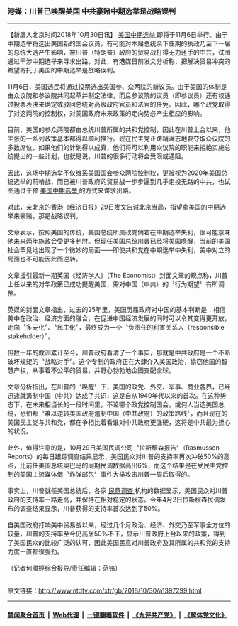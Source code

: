 ### 港媒：川普已唤醒美国 中共豪赌中期选举是战略误判
------------------------

<div class="wysiwyg">
 【新唐人北京时间2018年10月30日讯】
 <a href="http://www.ntdtv.com/xtr/gb/articlelistbytag_美国中期选举.html" target="_blank">
  美国中期选举
 </a>
 即将于11月6日举行。由于中期选举将选出美国新的国会议员，有可能对本届总统余下任期的执政乃至下一届的总统大选产生影响，被川普（特朗普）政府的贸易战打得无力还手的中共，试图通过干涉中期选举来寻求出路。对此，有港媒日前发文分析称，把解决贸易冲突的希望寄托于美国的中期选举是战略误判。
 <br/>
 <br/>
 11月6日，美国选民将通过投票选出美国参、众两院的新议员。由于美国的体制是由众议院和参议院共同起草并制定法律，而且参议院的议员（即参议员）还有权通过投票表决来确定或驳回总统对高级政府官员和法官的任免。因此，哪个政党取得了对这两院的控制权，对美国政府未来政策的走向势必产生相应的影响。
 <br/>
 <br/>
 目前，美国的参众两院都由总统川普所属的共和党控制，因此在川普上台以来，他主张的一系列政策基本都得以顺利推行。现在民主党正踌躇满志地要夺取众议院的多数席位，如果他们的计划得以成真，他们将可以利用众议院的职能来拒絶实施总统提出的一些计划，也就是说，川普的很多行动将会受限或遇阻。
 <br/>
 <br/>
 因此，这场中期选举不仅维系美国国会参众两院控制权，更被视为2020年美国总统选举的前哨战，而已被川普政府的贸易战一步步逼到几乎走投无路的中共，也试图通过干预
 <a href="http://www.ntdtv.com/xtr/gb/articlelistbytag_美国中期选举.html" target="_blank">
  美国中期选举
 </a>
 的方式来谋求出路。
 <br/>
 <br/>
 对此，亲北京的香港《经济日报》29日发文告诫北京当局，指望拿美国的中期选举来豪赌，那是战略误判。
 <br/>
 <br/>
 文章表示，按照美国的传统，美国总统所属政党倘若在中期选举失利，很可能意味他未来两年施政会受更多制肘。但现任美国总统川普已经将美国唤醒，当前的美国社会罕见地出现了一个微妙的局面——即使共和党在中期选举中失利，美中对立的局面也不可能因此而逆转。
 <br/>
 <br/>
 文章援引最新一期英国《经济学人》（The Economist）封面文章的观点称，川普上任以来的对华政策已成功提醒美国，需对中国（中共）的〝行为期望〞有所调整。
 <br/>
 <br/>
 英媒的封面文章指出，过去的25年里，美国历届政府对中国的基本判断是：相信美中在政治、经济方面的融合，在促进中国经济发展的同时可以令其变得更开放，走向〝多元化〞、〝民主化〞，最终成为一个〝负责任的利害关系人（responsible stakeholder）〞。
 <br/>
 <br/>
 但数十年的教训累计至今，川普政府看清了一个事实，那就是中共政府是一个不断破坏规矩的〝战略对手〞。这个专制的政府正在大肆介入美国政治，偷窃他国的智慧产权，从事着不公平的贸易，并野心勃勃地企图支配全球。
 <br/>
 <br/>
 文章分析指出，在川普的〝唤醒〞下，美国的政党、外交、军事、商业各界，已经迅速就遏制中国（中共）达成了共识，这是自从1940年代以来的首次。在这种势态下，在未来相当长的一段时间里，不论哪个政党控制国会，或何人当选美国总统，恐怕都〝难以逆转美国政府遏制中国（中共政府）的政策路线〞，而且现在的美国民主党与共和党，都在争相比着看谁对中共政府更强硬，这将是中共最为担心的状况。
 <br/>
 <br/>
 此外，值得注意的是，10月29日美国民调公司〝拉斯穆森报告〞（Rasmussen Reports）的每日跟踪调查结果显示，美国民众对川普的支持率再次冲破50%的高点，比前任美国总统奥巴马的同期民调数据高出6%，而这个结果是在受民主党控制的美国主流媒体借〝炸弹邮包〞事件大举攻击川普一周后取得的。
 <br/>
 <br/>
 事实上，川普就任美国总统后，各家
 <a href="http://www.ntdtv.com/xtr/gb/articlelistbytag_民意调查.html" target="_blank">
  民意调查
 </a>
 机构的数据显示，美国民众对川普政府的支持率一路走高，并保持在相对稳定的状态。今年4月2日拉斯穆森民调发布的调查结果显示，川普获得的支持率首次达到了50%。
 <br/>
 <br/>
 自美国政府打响美中贸易战以来，经过几个月政治、经济、外交乃至军事全方位的较量，川普的支持率至今仍高居50%不下，显示川普政府上台以来的政策，得到了美国民众的比较广泛的认可，因此美国民意对川普政府及其所属的共和党的支持力度一直都很强劲。
 <br/>
 <br/>
 （记者何雅婷综合报导/责任编辑：范铭）
</div>

<br/>原文链接：http://www.ntdtv.com/xtr/gb/2018/10/30/a1397299.html


------------------------
#### [禁闻聚合首页](https://github.com/gfw-breaker/banned-news/blob/master/README.md) &nbsp;|&nbsp; [Web代理](https://github.com/gfw-breaker/open-proxy/blob/master/README.md) &nbsp;|&nbsp; [一键翻墙软件](https://github.com/gfw-breaker/nogfw/blob/master/README.md) &nbsp;|&nbsp; [《九评共产党》](https://github.com/gfw-breaker/9ping.md/blob/master/README.md#九评之一评共产党是什么) &nbsp;|&nbsp; [《解体党文化》](https://github.com/gfw-breaker/jtdwh.md/blob/master/README.md#绪论)
